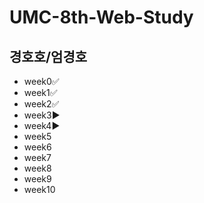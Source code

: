 # UMC-8th-Web-Study
## 경호호/엄경호
- week0✅
- week1✅
- week2✅
- week3▶️
- week4▶️
- week5
- week6
- week7
- week8
- week9
- week10
